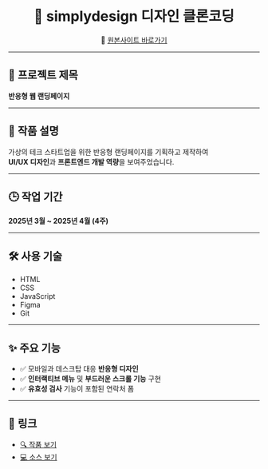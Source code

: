 <h1 align="center">🎨 simplydesign 디자인 클론코딩</h1>

<p align="center">
🔗 <a href="https://simplydesign.kr/">원본사이트 바로가기</a>
</p>


---

## 📌 프로젝트 제목  

**반응형 웹 랜딩페이지**


---

## 📝 작품 설명  

가상의 테크 스타트업을 위한 반응형 랜딩페이지를 기획하고 제작하여  
**UI/UX 디자인**과 **프론트엔드 개발 역량**을 보여주었습니다.


---

## 🕒 작업 기간  

**2025년 3월 ~ 2025년 4월 (4주)**


---

## 🛠 사용 기술  

- HTML  
- CSS  
- JavaScript  
- Figma  
- Git


---

## ✨ 주요 기능  

- ✅ 모바일과 데스크탑 대응 **반응형 디자인**  
- ✅ **인터랙티브 메뉴** 및 **부드러운 스크롤 기능** 구현  
- ✅ **유효성 검사** 기능이 포함된 연락처 폼


---

## 🔗 링크  

- [🔍 작품 보기](#)  
- [💻 소스 보기](#)
